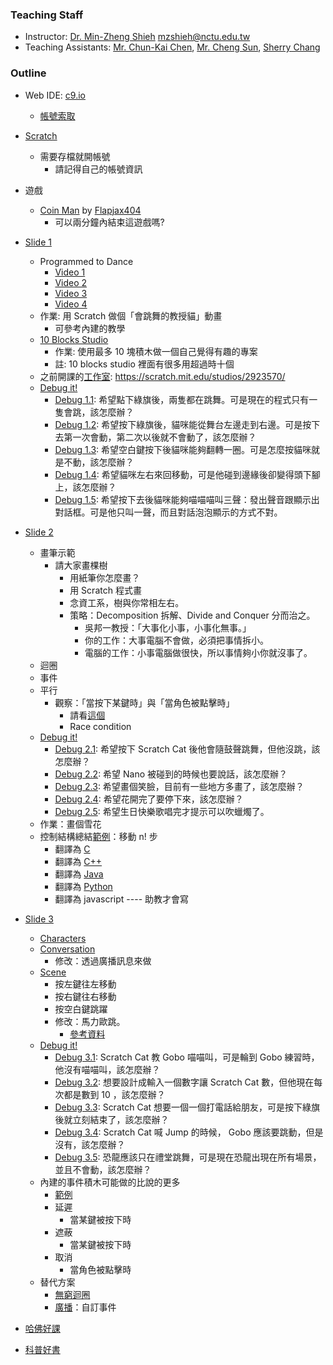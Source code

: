 ### Teaching Staff

+   Instructor: [Dr. Min-Zheng Shieh](mailto:mzshieh@nctu.edu.tw) mzshieh@nctu.edu.tw
+   Teaching Assistants: [Mr. Chun-Kai Chen](mailto:wingemerald@gmail.com), [Mr. Cheng Sun](mailto:s2821d3721@gmail.com), [Sherry Chang](mailto:lovingkpp@gmail.com)

### Outline

+   Web IDE: [c9.io](https://c9.io/)
    +   [帳號索取](https://goo.gl/forms/Lv82QshGbtmCnOKM2)
+   [Scratch](https://scratch.mit.edu/)
    +   需要存檔就開帳號
        +   請記得自己的帳號資訊
+   遊戲
    +   [Coin Man](https://scratch.mit.edu/projects/24538490/) by [Flapjax404](https://scratch.mit.edu/users/Flapjax404/)
        +   可以兩分鐘內結束這遊戲嗎?
+   [Slide 1](slides/imp_lec01.pptx)
    +   Programmed to Dance
        +   [Video 1](http://www.vimeo.com/28612347)
        +   [Video 2](http://www.vimeo.com/28612585)
        +   [Video 3](http://www.vimeo.com/28612800)
        +   [Video 4](http://www.vimeo.com/28612970)
    +   作業: 用 Scratch 做個「會跳舞的教授貓」動畫
        +   可參考內建的教學
    +   [10 Blocks Studio](http://scratch.mit.edu/studios/475480)
        +   作業: 使用最多 10 塊積木做一個自己覺得有趣的專案
        +   註: 10 blocks studio 裡面有很多用超過時十個
    +   之前開課的[工作室](https://scratch.mit.edu/studios/2923570/): https://scratch.mit.edu/studios/2923570/
    +   [Debug it!](http://scratch.mit.edu/studios/475483)
        +   [Debug 1.1](https://scratch.mit.edu/projects/10437040/): 希望點下綠旗後，兩隻都在跳舞。可是現在的程式只有一隻會跳，該怎麼辦？
        +   [Debug 1.2](https://scratch.mit.edu/projects/10437249/): 希望按下綠旗後，貓咪能從舞台左邊走到右邊。可是按下去第一次會動，第二次以後就不會動了，該怎麼辦？
        +   [Debug 1.3](https://scratch.mit.edu/projects/10437366/): 希望空白鍵按下後貓咪能夠翻轉一圈。可是怎麼按貓咪就是不動，該怎麼辦？
        +   [Debug 1.4](https://scratch.mit.edu/projects/10437439/): 希望貓咪左右來回移動，可是他碰到邊緣後卻變得頭下腳上，該怎麼辦？
        +   [Debug 1.5](https://scratch.mit.edu/projects/10437476/): 希望按下去後貓咪能夠喵喵喵叫三聲：發出聲音跟顯示出對話框。可是他只叫一聲，而且對話泡泡顯示的方式不對。
+   [Slide 2](slides/imp_lec02.pptx)
    +   畫筆示範
        +   請大家畫棵樹
            +   用紙筆你怎麼畫？
            +   用 Scratch 程式畫
            +   念資工系，樹與你常相左右。
            +   策略：Decomposition 拆解、Divide and Conquer 分而治之。
                +   吳邦一教授：「大事化小事，小事化無事。」
                +   你的工作：大事電腦不會做，必須把事情拆小。
                +   電腦的工作：小事電腦做很快，所以事情夠小你就沒事了。
    +   迴圈
    +   事件
    +   平行
        +   觀察：「當按下某鍵時」與「當角色被點擊時」
            +   請看[這個](https://scratch.mit.edu/projects/115950064/)
            +   Race condition
    +   [Debug it!](https://scratch.mit.edu/studios/475539/)
        +   [Debug 2.1](https://scratch.mit.edu/projects/23266426/): 希望按下 Scratch Cat 後他會隨鼓聲跳舞，但他沒跳，該怎麼辦？
        +   [Debug 2.2](https://scratch.mit.edu/projects/24268476/): 希望 Nano 被碰到的時候也要說話，該怎麼辦？
        +   [Debug 2.3](https://scratch.mit.edu/projects/24268506/): 希望畫個笑臉，目前有一些地方多畫了，該怎麼辦？
        +   [Debug 2.4](https://scratch.mit.edu/projects/23267140/): 希望花開完了要停下來，該怎麼辦？
        +   [Debug 2.5](https://scratch.mit.edu/projects/23267245/): 希望生日快樂歌唱完才提示可以吹蠟燭了。
    +   作業：畫個雪花
    +   控制結構總結[範例](https://scratch.mit.edu/projects/122425535/)：移動 n! 步
        +   翻譯為 [C](code/factorial.c)
        +   翻譯為 [C++](code/factorial.cpp)
        +   翻譯為 [Java](code/Factorial.java)
        +   翻譯為 [Python](code/factorial.py)
        +   翻譯為 javascript ---- 助教才會寫

+   [Slide 3](slides/imp_lec03.pptx)
    +   [Characters](https://scratch.mit.edu/projects/115946864/)
    +   [Conversation](https://scratch.mit.edu/projects/10015800/)
        +   修改：透過廣播訊息來做
    +   [Scene](https://scratch.mit.edu/projects/115947152/)
        +   按左鍵往左移動
        +   按右鍵往右移動
        +   按空白鍵跳躍
        +   修改：馬力歐跳。
            +   [參考資料](https://wiki.scratch.mit.edu/wiki/When_()_Key_Pressed_(block))
    +   [Debug it!](https://scratch.mit.edu/studios/475554/)
        +   [Debug 3.1](https://scratch.mit.edu/projects/24269007/): Scratch Cat 教 Gobo 喵喵叫，可是輪到 Gobo 練習時，他沒有喵喵叫，該怎麼辦？
        +   [Debug 3.2](https://scratch.mit.edu/projects/24269046/): 想要設計成輸入一個數字讓 Scratch Cat 數，但他現在每次都是數到 10 ，該怎麼辦？ 
        +   [Debug 3.3](https://scratch.mit.edu/projects/24269070/): Scratch Cat 想要一個一個打電話給朋友，可是按下綠旗後就立刻結束了，該怎麼辦？
        +   [Debug 3.4](https://scratch.mit.edu/projects/24269097/): Scratch Cat 喊 Jump 的時候， Gobo 應該要跳動，但是沒有，該怎麼辦？
        +   [Debug 3.5](https://scratch.mit.edu/projects/24269131/): 恐龍應該只在禮堂跳舞，可是現在恐龍出現在所有場景，並且不會動，該怎麼辦？
    +   內建的事件積木可能做的比說的更多
        +   [範例](https://scratch.mit.edu/projects/116182454/)
        +   延遲
            +   當某鍵被按下時
        +   遮蔽
            +   當某鍵被按下時
        +   取消
            +   當角色被點擊時
    +   替代方案
        +   [無窮迴圈](https://scratch.mit.edu/projects/116182906/)
        +   [廣播](https://scratch.mit.edu/projects/116183365)：自訂事件

+   [哈佛好課](https://cs50.harvard.edu/)
+   [科普好書](http://csunplugged.org/wp-content/uploads/2014/12/CSUnplugged-2016-03-08.pdf)